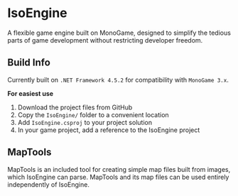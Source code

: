 # IsoEngine

A flexible game engine built on MonoGame,
designed to simplify the tedious parts of game development without restricting developer freedom.

## Build Info

Currently built on `.NET Framework 4.5.2` for compatibility with `MonoGame 3.x`.

**For easiest use**
1. Download the project files from GitHub
2. Copy the `IsoEngine/` folder to a convenient location
3. Add `IsoEngine.csproj` to your project solution
4. In your game project, add a reference to the IsoEngine project

## MapTools

MapTools is an included tool for creating simple map files built from images, which IsoEngine can parse. MapTools and its map files can be used entirely independently of IsoEngine.

